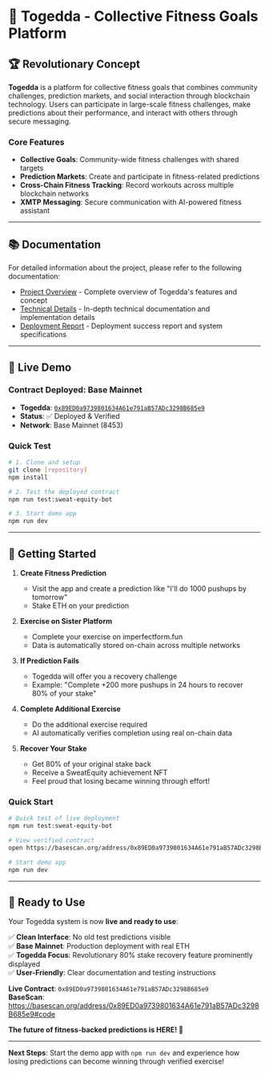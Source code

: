# 🚀 Togedda - Collective Fitness Goals Platform

## 🏆 **Revolutionary Concept**

**Togedda** is a platform for collective fitness goals that combines community challenges, prediction markets, and social interaction through blockchain technology. Users can participate in large-scale fitness challenges, make predictions about their performance, and interact with others through secure messaging.

### **Core Features**
- **Collective Goals**: Community-wide fitness challenges with shared targets
- **Prediction Markets**: Create and participate in fitness-related predictions
- **Cross-Chain Fitness Tracking**: Record workouts across multiple blockchain networks
- **XMTP Messaging**: Secure communication with AI-powered fitness assistant

---

## 📚 **Documentation**

For detailed information about the project, please refer to the following documentation:

- [Project Overview](./docs/PROJECT_OVERVIEW.md) - Complete overview of Togedda's features and concept
- [Technical Details](./docs/TECHNICAL_DETAILS.md) - In-depth technical documentation and implementation details
- [Deployment Report](./docs/DEPLOYMENT_REPORT.md) - Deployment success report and system specifications

---

## 🎯 **Live Demo**

### **Contract Deployed**: Base Mainnet
- **Togedda**: [`0x89ED0a9739801634A61e791aB57ADc3298B685e9`](https://basescan.org/address/0x89ED0a9739801634A61e791aB57ADc3298B685e9#code)
- **Status**: ✅ Deployed & Verified
- **Network**: Base Mainnet (8453)

### **Quick Test**
```bash
# 1. Clone and setup
git clone [repository]
npm install

# 2. Test the deployed contract
npm run test:sweat-equity-bot

# 3. Start demo app
npm run dev
```

---

## 🚀 **Getting Started**

1. **Create Fitness Prediction**
   - Visit the app and create a prediction like "I'll do 1000 pushups by tomorrow"
   - Stake ETH on your prediction

2. **Exercise on Sister Platform**
   - Complete your exercise on imperfectform.fun
   - Data is automatically stored on-chain across multiple networks

3. **If Prediction Fails**
   - Togedda will offer you a recovery challenge
   - Example: "Complete +200 more pushups in 24 hours to recover 80% of your stake"

4. **Complete Additional Exercise**
   - Do the additional exercise required
   - AI automatically verifies completion using real on-chain data

5. **Recover Your Stake**
   - Get 80% of your original stake back
   - Receive a SweatEquity achievement NFT
   - Feel proud that losing became winning through effort!

### **Quick Start**

```bash
# Quick test of live deployment
npm run test:sweat-equity-bot

# View verified contract
open https://basescan.org/address/0x89ED0a9739801634A61e791aB57ADc3298B685e9#code

# Start demo app
npm run dev
```

---

## 🎯 **Ready to Use**

Your Togedda system is now **live and ready to use**:

✅ **Clean Interface**: No old test predictions visible  
✅ **Base Mainnet**: Production deployment with real ETH  
✅ **Togedda Focus**: Revolutionary 80% stake recovery feature prominently displayed  
✅ **User-Friendly**: Clear documentation and testing instructions  

**Live Contract**: `0x89ED0a9739801634A61e791aB57ADc3298B685e9`  
**BaseScan**: https://basescan.org/address/0x89ED0a9739801634A61e791aB57ADc3298B685e9#code  

**The future of fitness-backed predictions is HERE! 💪**

---

**Next Steps**: Start the demo app with `npm run dev` and experience how losing predictions can become winning through verified exercise!
